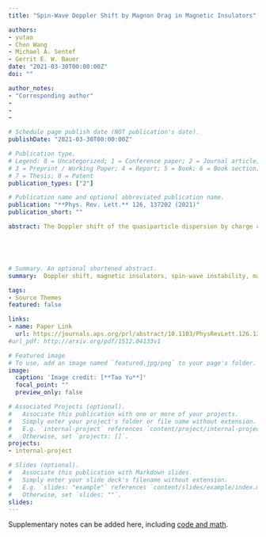 ```yaml
---
title: "Spin-Wave Doppler Shift by Magnon Drag in Magnetic Insulators"

authors:
- yutao
- Chen Wang
- Michael A. Sentef
- Gerrit E. W. Bauer
date: "2021-03-30T00:00:00Z"
doi: ""

author_notes:
- "Corresponding author"
-
-
-

# Schedule page publish date (NOT publication's date).
publishDate: "2021-03-30T00:00:00Z"

# Publication type.
# Legend: 0 = Uncategorized; 1 = Conference paper; 2 = Journal article;
# 3 = Preprint / Working Paper; 4 = Report; 5 = Book; 6 = Book section;
# 7 = Thesis; 8 = Patent
publication_types: ["2"]

# Publication name and optional abbreviated publication name.
publication: "**Phys. Rev. Lett.** 126, 137202 (2021)"
publication_short: ""

abstract: The Doppler shift of the quasiparticle dispersion by charge currents is responsible for the critical supercurrents in superconductors and instabilities of the magnetic ground state of metallic ferromagnets. Here we predict an analogous effect in thin films of magnetic insulators in which microwaves emitted by a proximity stripline generate coherent chiral spin currents that cause a Doppler shift in the magnon dispersion. The spin-wave instability is suppressed by magnon-magnon interactions that limit spin currents to values close to but below the threshold for the instability. The spin current limitations by the backaction of magnon currents on the magnetic order should be considered as design parameters in magnonic devices.





# Summary. An optional shortened abstract.
summary:  Doppler shift, magnetic insulators, spin-wave instability, magnon-magnon interactions.

tags:
- Source Themes
featured: false

links:
- name: Paper Link
  url: https://journals.aps.org/prl/abstract/10.1103/PhysRevLett.126.137202
#url_pdf: http://arxiv.org/pdf/1512.04133v1

# Featured image
# To use, add an image named `featured.jpg/png` to your page's folder. 
image:
  caption: 'Image credit: [**Tao Yu**]'
  focal_point: ""
  preview_only: false

# Associated Projects (optional).
#   Associate this publication with one or more of your projects.
#   Simply enter your project's folder or file name without extension.
#   E.g. `internal-project` references `content/project/internal-project/index.md`.
#   Otherwise, set `projects: []`.
projects:
- internal-project

# Slides (optional).
#   Associate this publication with Markdown slides.
#   Simply enter your slide deck's filename without extension.
#   E.g. `slides: "example"` references `content/slides/example/index.md`.
#   Otherwise, set `slides: ""`.
slides:
---
```


Supplementary notes can be added here, including [code and math](https://sourcethemes.com/academic/docs/writing-markdown-latex/).
